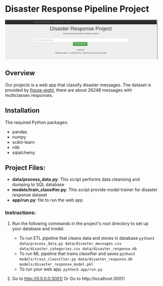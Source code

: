 # Disaster Response Pipeline Project

![Web App Pic](images/web-app-sample.png)

## Overview
Our projects is a web app that classify disaster messages. The dataset is provided by [figure-eight](https://appen.com/), there are about 26248 messages with multiclasses responses.

## Installation
The required Python packages: 
- pandas
- numpy
- scikit-learn
- nltk
- sqlalchemy

## Project Files:
* **data/process_data.py**: This script performs data cleansing and dumping to SQL database 
* **models/train_classifier.py**: This script provide model trainer for disaster response dataset
* **app/run.py**: file to run the web app

### Instructions:
1. Run the following commands in the project's root directory to set up your database and model.

    - To run ETL pipeline that cleans data and stores in database
        `python3 data/process_data.py data/disaster_messages.csv data/disaster_categories.csv data/disaster_response.db`
    - To run ML pipeline that trains classifier and saves
        `python3 models/train_classifier.py data/disaster_response.db models/disaster_response_model.pkl`
    - To run your web app.
        `python3 app/run.py`

2. Go to http://0.0.0.0:3001/
   Or Go to http://localhost:3001/

